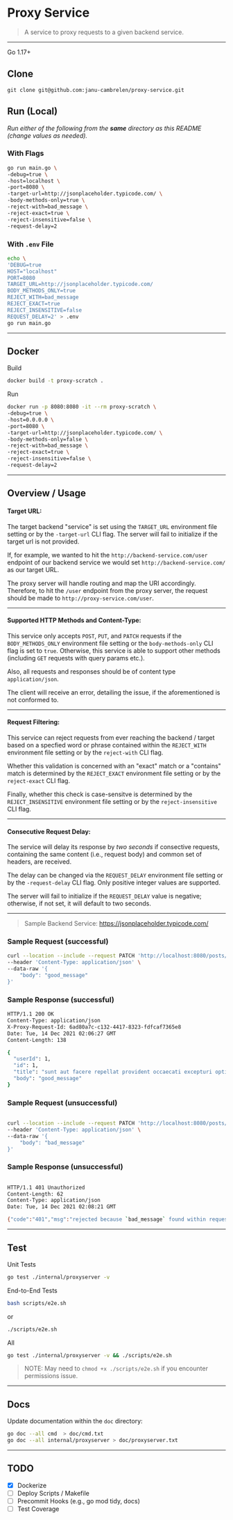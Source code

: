 # Proxy Service
> A service to proxy requests to a given backend service.

---
Go 1.17+
## Clone
```
git clone git@github.com:janu-cambrelen/proxy-service.git
```

## Run (Local)
*Run either of the following from the **same** directory as this README (change values as needed).*

### With Flags
```bash
go run main.go \
-debug=true \
-host=localhost \
-port=8080 \
-target-url=http://jsonplaceholder.typicode.com/ \
-body-methods-only=true \
-reject-with=bad_message \
-reject-exact=true \
-reject-insensitive=false \
-request-delay=2
```

### With `.env` File
```bash
echo \
'DEBUG=true
HOST="localhost"
PORT=8080
TARGET_URL=http://jsonplaceholder.typicode.com/
BODY_METHODS_ONLY=true
REJECT_WITH=bad_message
REJECT_EXACT=true
REJECT_INSENSITIVE=false
REQUEST_DELAY=2' > .env
go run main.go
```
---
## Docker
Build
```bash
docker build -t proxy-scratch . 
```
Run
```bash
docker run -p 8080:8080 -it --rm proxy-scratch \
-debug=true \
-host=0.0.0.0 \
-port=8080 \
-target-url=http://jsonplaceholder.typicode.com/ \
-body-methods-only=false \
-reject-with=bad_message \
-reject-exact=true \
-reject-insensitive=false \
-request-delay=2
```
---
## Overview / Usage

#### **Target URL:**
The target backend "service" is set using the `TARGET_URL` environment file setting or by the `-target-url` CLI flag. The server will fail to initialize if the target url is not provided.

If, for example, we wanted to hit the `http://backend-service.com/user` endpoint of our backend service we would set `http://backend-service.com/` as our target URL.

The proxy server will handle routing and map the URI accordingly. Therefore, to hit the `/user` endpoint from the proxy server, the request should be made to `http://proxy-service.com/user`.

---
#### **Supported HTTP Methods and Content-Type:**
This service only accepts `POST`, `PUT`, and `PATCH` requests if the `BODY_METHODS_ONLY` environment file setting or the `body-methods-only` CLI flag is set to `true`.  Otherwise, this service is able to support other methods (including `GET` requests with query params etc.).

Also, all requests and responses should be of content type `application/json`.

The client will receive an error, detailing the issue, if the aforementioned is not conformed to.


---
#### **Request Filtering:**
This service can reject requests from ever reaching the backend / target based on a specfied word or phrase contained within the `REJECT_WITH` environment file setting or by the `reject-with` CLI flag.

Whether this validation is concerned with an "exact" match or a "contains" match is determined by the `REJECT_EXACT` environment file setting or by the `reject-exact` CLI flag.

Finally, whether this check is case-sensitve is determined by the `REJECT_INSENSITIVE` environment file setting or by the `reject-insensitive` CLI flag.

---
#### **Consecutive Request Delay:**

The service will delay its response by *two seconds* if consective requests, containing the same content (i.e., request body) and common set of headers, are received.

The delay can be changed via the `REQUEST_DELAY` environment file setting or by the `-request-delay` CLI flag. Only positive integer values are supported.

The server will fail to initialize if the `REQUEST_DELAY` value is negative; otherwise, if not set, it will default to two seconds.

---
> Sample Backend Service: https://jsonplaceholder.typicode.com/

### Sample Request (successful)
```bash
curl --location --include --request PATCH 'http://localhost:8080/posts/1' \
--header 'Content-Type: application/json' \
--data-raw '{
    "body": "good_message"
}'
```
### Sample Response (successful)
```bash
HTTP/1.1 200 OK
Content-Type: application/json
X-Proxy-Request-Id: 6ad80a7c-c132-4417-8323-fdfcaf7365e8
Date: Tue, 14 Dec 2021 02:06:27 GMT
Content-Length: 138

{
  "userId": 1,
  "id": 1,
  "title": "sunt aut facere repellat provident occaecati excepturi optio reprehenderit",
  "body": "good_message"
}
```
### Sample Request (unsuccessful)
```bash

curl --location --include --request PATCH 'http://localhost:8080/posts/1' \
--header 'Content-Type: application/json' \
--data-raw '{
    "body": "bad_message"
}'
```

### Sample Response (unsuccessful)
```bash

HTTP/1.1 401 Unauthorized
Content-Length: 62
Content-Type: application/json
Date: Tue, 14 Dec 2021 02:08:21 GMT

{"code":"401","msg":"rejected because `bad_message` found within request body"}
```
---
## Test
Unit Tests
```bash
go test ./internal/proxyserver -v 
```
End-to-End Tests
```bash
bash scripts/e2e.sh
```
or
```bash
./scripts/e2e.sh 
```
All
```bash
go test ./internal/proxyserver -v && ./scripts/e2e.sh 
```
> NOTE: May need to `chmod +x ./scripts/e2e.sh` if you encounter permissions issue.
---
## Docs
Update documentation within the `doc` directory:
```bash
go doc --all cmd  > doc/cmd.txt 
go doc --all internal/proxyserver > doc/proxyserver.txt
```
---
## TODO
- [X] Dockerize
- [ ] Deploy Scripts / Makefile
- [ ] Precommit Hooks (e.g., go mod tidy, docs)
- [ ] Test Coverage
